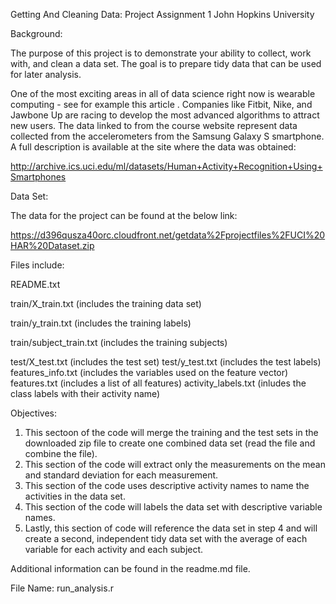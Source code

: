 Getting And Cleaning Data: Project Assignment 1
John Hopkins University

Background:

The purpose of this project is to demonstrate your ability to collect, work with, and clean a data set. The goal is to prepare tidy data that can be used for later analysis.

One of the most exciting areas in all of data science right now is wearable computing - see for example this article . Companies like Fitbit, Nike, and Jawbone Up are racing to develop the most advanced algorithms to attract new users. The data linked to from the course website represent data collected from the accelerometers from the Samsung Galaxy S smartphone. A full description is available at the site where the data was obtained:

http://archive.ics.uci.edu/ml/datasets/Human+Activity+Recognition+Using+Smartphones

Data Set:

The data for the project can be found at the below link:

https://d396qusza40orc.cloudfront.net/getdata%2Fprojectfiles%2FUCI%20HAR%20Dataset.zip

Files include:

README.txt

train/X_train.txt (includes the training data set)

train/y_train.txt (includes the training labels)

train/subject_train.txt (includes the training subjects)

test/X_test.txt (includes the test set)
test/y_test.txt (includes the test labels)
features_info.txt (includes the variables used on the feature vector)
features.txt (includes a list of all features)
activity_labels.txt (inludes the class labels with their activity name)

Objectives:

1. This sectoon of the code will merge the training and the test sets in the downloaded zip file to create one combined data set (read the file and combine the file).
2. This section of the code will extract only the measurements on the mean and standard deviation for each measurement.
3. This section of the code uses descriptive activity names to name the activities in the data set.
4. This section of the code will labels the data set with descriptive variable names.
5. Lastly, this section of code will reference the data set in step 4 and will create a second, independent tidy data set with the average of each variable for each activity and each subject.

Additional information can be found in the readme.md file.

File Name: run_analysis.r
